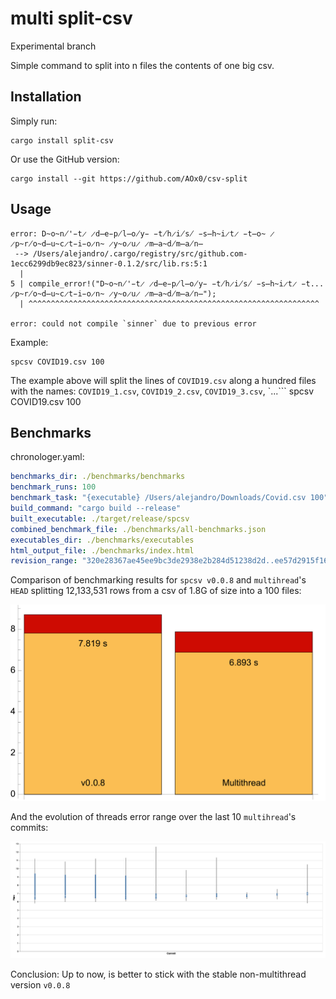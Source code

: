 # multi split-csv

Experimental branch

Simple command to split into n files the contents of one big csv.



## Installation

Simply run:

```
cargo install split-csv
```

Or use the GitHub version:
```
cargo install --git https://github.com/AOx0/csv-split
```

## Usage

```HELP
error: D̴o̴n̸'̵t̷ ̷d̶e̵p̸l̶o̸y̵ ̵t̸h̷i̸s̸ ̵s̶h̴i̷t̷ ̵t̶o̴ ̷p̴r̸o̴d̶u̴c̷t̵i̵o̷n̴ ̷y̴o̷u̷ ̷m̶a̴d̸m̶a̸n̶
 --> /Users/alejandro/.cargo/registry/src/github.com-1ecc6299db9ec823/sinner-0.1.2/src/lib.rs:5:1
  |
5 | compile_error!("D̴o̴n̸'̵t̷ ̷d̶e̵p̸l̶o̸y̵ ̵t̸h̷i̸s̸ ̵s̶h̴i̷t̷ ̵t... ̷p̴r̸o̴d̶u̴c̷t̵i̵o̷n̴ ̷y̴o̷u̷ ̷m̶a̴d̸m̶a̸n̶");
  | ^^^^^^^^^^^^^^^^^^^^^^^^^^^^^^^^^^^^^^^^^^^^^^^^^^^^^^^^^^^^^^^^^

error: could not compile `sinner` due to previous error
```



Example:

```
spcsv COVID19.csv 100
```



The example above will split the lines of `COVID19.csv` along a hundred files with the names: `COVID19_1.csv`, `COVID19_2.csv`, `COVID19_3.csv`, `...```
spcsv COVID19.csv 100



## Benchmarks

chronologer.yaml:

```yaml
benchmarks_dir: ./benchmarks/benchmarks
benchmark_runs: 100
benchmark_task: "{executable} /Users/alejandro/Downloads/Covid.csv 100"
build_command: "cargo build --release"
built_executable: ./target/release/spcsv
combined_benchmark_file: ./benchmarks/all-benchmarks.json
executables_dir: ./benchmarks/executables
html_output_file: ./benchmarks/index.html
revision_range: "320e28367ae45ee9bc3de2938e2b284d51238d2d..ee57d2915f16b8d36a21ba22957c5cbec3b78119"
```



Comparison of benchmarking results for `spcsv v0.0.8` and `multihread`'s `HEAD` splitting 12,133,531 rows from a csv of 1.8G of size into a 100 files:

![](https://raw.githubusercontent.com/AOx0/csv-split/multithread/misc/Test.png)



And the evolution of threads error range over the last 10 `multihread`'s commits:

![](https://raw.githubusercontent.com/AOx0/csv-split/multithread/misc/Test2.png)



Conclusion: Up to now, is better to stick with the stable non-multithread version `v0.0.8`
